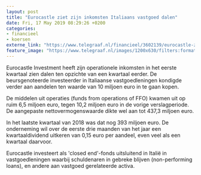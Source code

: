 ```yaml
---
layout: post
title: "Eurocastle ziet zijn inkomsten Italiaans vastgoed dalen"
date: Fri, 17 May 2019 08:29:26 +0200
categories: 
- financieel 
- koersen 
externe_link: "https://www.telegraaf.nl/financieel/3602139/eurocastle-ziet-zijn-inkomsten-italiaans-vastgoed-dalen"
feature_image: "https://www.telegraaf.nl/images/1200x630/filters:format(jpeg):quality(80)/cdn-kiosk-api.telegraaf.nl/954b8520-7870-11e9-88ef-02c309bc01c1.jpg"
---
```


<p class="intro">Eurocastle Investment heeft zijn operationele inkomsten in het eerste kwartaal zien dalen ten opzichte van een kwartaal eerder. De beursgenoteerde investeerder in Italiaanse vastgoedleningen kondigde verder aan aandelen ten waarde van 10 miljoen euro in te gaan kopen.</p> <p>De middelen uit operaties (funds from operations of FFO) kwamen uit op ruim 6,5 miljoen euro, tegen 10,2 miljoen euro in de vorige verslagperiode. De aangepaste nettovermogenswaarde dikte wel aan tot 437,3 miljoen euro.</p><p>In het laatste kwartaal van 2018 was dat nog 393 miljoen euro. De onderneming wil over de eerste drie maanden van het jaar een kwartaaldividend uitkeren van 0,15 euro per aandeel, even veel als een kwartaal daarvoor.</p><p>Eurocastle investeert als 'closed end'-fonds uitsluitend in Italië in vastgoedleningen waarbij schuldenaren in gebreke blijven (non-performing loans), en andere aan vastgoed gerelateerde activa.</p>

